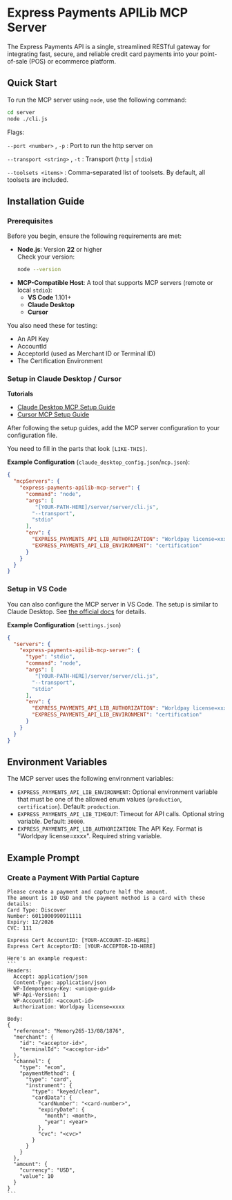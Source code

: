 # Express Payments APILib MCP Server

The Express Payments API is a single, streamlined RESTful gateway for integrating fast, secure, and reliable credit card payments into your point-of-sale (POS) or ecommerce platform.


## Quick Start

To run the MCP server using `node`, use the following command:

```bash
cd server
node ./cli.js
```            

Flags:

`--port <number>` , `-p` : Port to run the http server on

`--transport <string>` , `-t` : Transport (`http` | `stdio`)

`--toolsets <items>` : Comma-separated list of toolsets. By default, all toolsets are included.

## Installation Guide

### Prerequisites
Before you begin, ensure the following requirements are met:

- **Node.js**: Version **22** or higher  
  Check your version:
  ```bash
  node --version
  ```
- **MCP-Compatible Host**: A tool that supports MCP servers (remote or local `stdio`):
    - **VS Code** 1.101+            
    - **Claude Desktop** 
    - **Cursor**

You also need these for testing:
- An API Key
- AccountId
- AcceptorId (used as Merchant ID or Terminal ID)
- The Certification Environment


### Setup in Claude Desktop / Cursor

**Tutorials**

- [Claude Desktop MCP Setup Guide](https://modelcontextprotocol.io/quickstart/user)
- [Cursor MCP Setup Guide](https://cursor.com/docs/context/mcp)

After following the setup guides, add the MCP server configuration to your configuration file.

You need to fill in the parts that look `[LIKE-THIS]`.

**Example Configuration** (`claude_desktop_config.json`/`mcp.json`):
```json
{
  "mcpServers": {
    "express-payments-apilib-mcp-server": {
      "command": "node",
      "args": [
         "[YOUR-PATH-HERE]/server/server/cli.js",
        "--transport",
        "stdio"
      ],
      "env": {
        "EXPRESS_PAYMENTS_API_LIB_AUTHORIZATION": "Worldpay license=xxxx",
        "EXPRESS_PAYMENTS_API_LIB_ENVIRONMENT": "certification"
      }
    }
  }
}
```    

### Setup in VS Code

You can also configure the MCP server in VS Code. The setup is similar to Claude Desktop. See [the official docs](https://code.visualstudio.com/docs/copilot/chat/mcp-servers#_add-an-mcp-server-to-your-user-settings) for details.

**Example Configuration** (`settings.json`)
```json
{
  "servers": {
    "express-payments-apilib-mcp-server": {
      "type": "stdio",
      "command": "node",
      "args": [
         "[YOUR-PATH-HERE]/server/server/cli.js",
        "--transport",
        "stdio"
      ],
      "env": {
        "EXPRESS_PAYMENTS_API_LIB_AUTHORIZATION": "Worldpay license=xxxx",
        "EXPRESS_PAYMENTS_API_LIB_ENVIRONMENT": "certification"
      }
    }
  }
}
```

          
## Environment Variables

The MCP server uses the following environment variables:

- `EXPRESS_PAYMENTS_API_LIB_ENVIRONMENT`: Optional environment variable that must be one of the allowed enum values (`production`, `certification`). Default: `production`.
- `EXPRESS_PAYMENTS_API_LIB_TIMEOUT`: Timeout for API calls. Optional string variable. Default: `30000`.
- `EXPRESS_PAYMENTS_API_LIB_AUTHORIZATION`: The API Key. Format is "Worldpay license=xxxx". Required string variable.

## Example Prompt

### Create a Payment With Partial Capture
````
Please create a payment and capture half the amount.
The amount is 10 USD and the payment method is a card with these details:
Card Type: Discover
Number: 6011000990911111
Expiry: 12/2026
CVC: 111

Express Cert AccountID: [YOUR-ACCOUNT-ID-HERE]
Express Cert AcceptorID: [YOUR-ACCEPTOR-ID-HERE]

Here's an example request:
```
Headers:
  Accept: application/json
  Content-Type: application/json
  WP-Idempotency-Key: <unique-guid>
  WP-Api-Version: 1
  WP-AccountId: <account-id>
  Authorization: Worldpay license=xxxx

Body:
{
  "reference": "Memory265-13/08/1876",
  "merchant": {
    "id": "<acceptor-id>",
    "terminalId": "<acceptor-id>"
  },
  "channel": {
    "type": "ecom",
    "paymentMethod": {
      "type": "card",
      "instrument": {
        "type": "keyed/clear",
        "cardData": {
          "cardNumber": "<card-number>",
          "expiryDate": {
            "month": <month>,
            "year": <year>
          },
          "cvc": "<cvc>"
        }
      }
    }
  },
  "amount": {
    "currency": "USD",
    "value": 10
  }
}
```
````